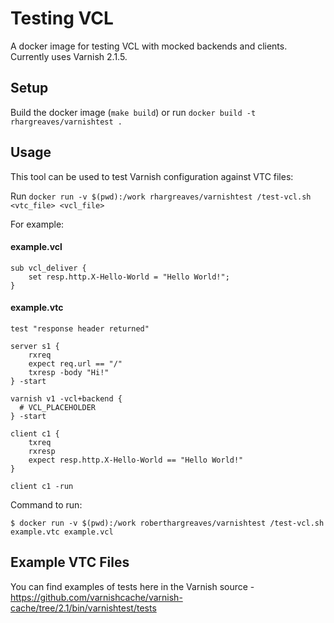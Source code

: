 # Testing VCL

A docker image for testing VCL with mocked backends and clients. Currently uses Varnish 2.1.5.

## Setup

Build the docker image (`make build`) or run `docker build -t rhargreaves/varnishtest .`

## Usage

This tool can be used to test Varnish configuration against VTC files:

Run `docker run -v $(pwd):/work rhargreaves/varnishtest /test-vcl.sh <vtc_file> <vcl_file>` 

For example:

#### example.vcl

```
sub vcl_deliver {
	set resp.http.X-Hello-World = "Hello World!";
}
```

#### example.vtc

```
test "response header returned"

server s1 {
	rxreq
	expect req.url == "/"
	txresp -body "Hi!"
} -start

varnish v1 -vcl+backend {
  # VCL_PLACEHOLDER
} -start

client c1 {
	txreq
	rxresp
	expect resp.http.X-Hello-World == "Hello World!"
}

client c1 -run
```

Command to run:

```
$ docker run -v $(pwd):/work roberthargreaves/varnishtest /test-vcl.sh example.vtc example.vcl
```

## Example VTC Files

You can find examples of tests here in the Varnish source -
https://github.com/varnishcache/varnish-cache/tree/2.1/bin/varnishtest/tests


